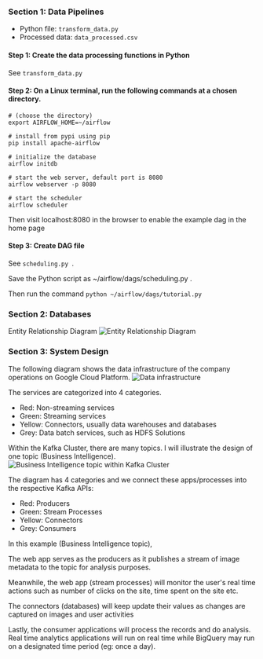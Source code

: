 ### Section 1: Data Pipelines

- Python file: `transform_data.py`
- Processed data: `data_processed.csv`

#### Step 1: Create the data processing functions in Python
See `transform_data.py`

#### Step 2: On a Linux terminal, run the following commands at a chosen directory.
```
# (choose the directory)
export AIRFLOW_HOME=~/airflow

# install from pypi using pip
pip install apache-airflow

# initialize the database
airflow initdb

# start the web server, default port is 8080
airflow webserver -p 8080

# start the scheduler
airflow scheduler
```
Then visit localhost:8080 in the browser to enable the example dag in the home page

#### Step 3: Create DAG file
See `scheduling.py `.

Save the Python script as ~/airflow/dags/scheduling.py .

Then run the command `python ~/airflow/dags/tutorial.py`


### Section 2: Databases
Entity Relationship Diagram
![Entity Relationship Diagram](https://raw.githubusercontent.com/jiahao25/Govtech-Data-Engineer-Test/master/images/entity%20relationship%20diagram.JPG "Entity Relationship Diagram")

### Section 3: System Design

The following diagram shows the data infrastructure of the company operations on Google Cloud Platform.
![](https://raw.githubusercontent.com/jiahao25/Govtech-Data-Engineer-Test/master/images/architecture.JPG "Data infrastructure")

The services are categorized into 4 categories.
- Red: Non-streaming services
- Green: Streaming services
- Yellow: Connectors, usually data warehouses and databases
- Grey: Data batch services, such as HDFS Solutions

Within the Kafka Cluster, there are many topics. I will illustrate the design of one topic (Business Intelligence).
![](https://raw.githubusercontent.com/jiahao25/Govtech-Data-Engineer-Test/master/images/BItopic.JPG "Business Intelligence topic within Kafka Cluster")


The diagram has 4 categories and we connect these apps/processes into the respective Kafka APIs:
- Red: Producers
- Green: Stream Processes
- Yellow: Connectors
- Grey: Consumers

In this example (Business Intelligence topic),

The web app serves as the producers as it publishes a stream of image metadata to the topic for analysis purposes.

Meanwhile, the web app (stream processes) will monitor the user's real time actions such as number of clicks on the site, time spent on the site etc. 

The connectors (databases) will keep update their values as changes are captured on images and user activities

Lastly, the consumer applications will process the records and do analysis. Real time analytics applications will run on real time while BigQuery may run on a designated time period (eg: once a day).

